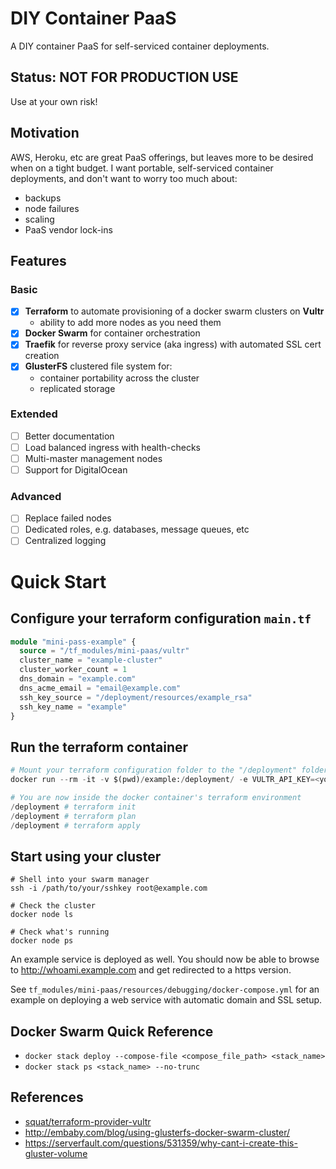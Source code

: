 # DIY Container PaaS

A DIY container PaaS for self-serviced container deployments.

## Status: NOT FOR PRODUCTION USE

Use at your own risk!

## Motivation

AWS, Heroku, etc are great PaaS offerings, but leaves more to be desired when on a tight budget.
I want portable, self-serviced container deployments, and don't want to worry too much about:

- backups
- node failures
- scaling
- PaaS vendor lock-ins

## Features

### Basic

- [x] **Terraform** to automate provisioning of a docker swarm clusters on **Vultr**
    - ability to add more nodes as you need them
- [x] **Docker Swarm** for container orchestration
- [x] **Traefik** for reverse proxy service (aka ingress) with automated SSL cert creation
- [x] **GlusterFS** clustered file system for:
    - container portability across the cluster
    - replicated storage

### Extended

- [ ] Better documentation
- [ ] Load balanced ingress with health-checks
- [ ] Multi-master management nodes
- [ ] Support for DigitalOcean

### Advanced

- [ ] Replace failed nodes
- [ ] Dedicated roles, e.g. databases, message queues, etc
- [ ] Centralized logging

# Quick Start

## Configure your terraform configuration `main.tf`
```tf
module "mini-pass-example" {
  source = "/tf_modules/mini-paas/vultr"
  cluster_name = "example-cluster"
  cluster_worker_count = 1
  dns_domain = "example.com"
  dns_acme_email = "email@example.com"
  ssh_key_source = "/deployment/resources/example_rsa"
  ssh_key_name = "example"
}
```

## Run the terraform container
```tf
# Mount your terraform configuration folder to the "/deployment" folder
docker run --rm -it -v $(pwd)/example:/deployment/ -e VULTR_API_KEY=<your-vultr-api-key> ronalddddd/mini-paas

# You are now inside the docker container's terraform environment
/deployment # terraform init
/deployment # terraform plan
/deployment # terraform apply
```

## Start using your cluster
```
# Shell into your swarm manager
ssh -i /path/to/your/sshkey root@example.com

# Check the cluster
docker node ls

# Check what's running
docker node ps
```

An example service is deployed as well. You should now be able to browse to http://whoami.example.com and get redirected to a https version.

See `tf_modules/mini-paas/resources/debugging/docker-compose.yml` for an example on deploying a web service with automatic domain and SSL setup.

## Docker Swarm Quick Reference

- `docker stack deploy --compose-file <compose_file_path> <stack_name>`
- `docker stack ps <stack_name> --no-trunc`

## References

- [squat/terraform-provider-vultr](https://github.com/squat/terraform-provider-vultr)
- http://embaby.com/blog/using-glusterfs-docker-swarm-cluster/
- https://serverfault.com/questions/531359/why-cant-i-create-this-gluster-volume
